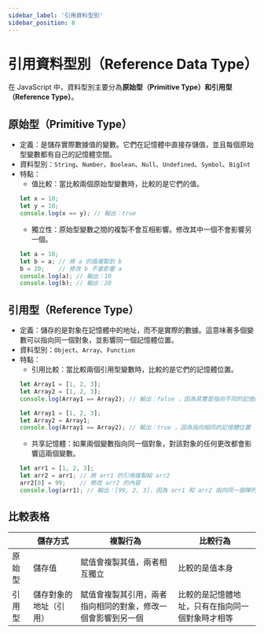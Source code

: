 ```yaml
---
sidebar_label: '引用資料型別'
sidebar_position: 8
---
```


# 引用資料型別（Reference Data Type）
在 JavaScript 中，資料型別主要分為**原始型（Primitive Type）**和**引用型（Reference Type）**。

## 原始型（Primitive Type）
* 定義：是儲存實際數據值的變數。它們在記憶體中直接存儲值，並且每個原始型變數都有自己的記憶體空間。
* 資料型別：`String`、`Number`、`Boolean`、`Null`、`Undefined`、`Symbol`、`BigInt`
* 特點：
    * 值比較：當比較兩個原始型變數時，比較的是它們的值。
    ```js
    let x = 10; 
    let y = 10; 
    console.log(x == y); // 輸出：true
    ```
    * 獨立性：原始型變數之間的複製不會互相影響。修改其中一個不會影響另一個。
    ```js
    let a = 10;
    let b = a; // 將 a 的值複製到 b
    b = 20;    // 修改 b 不會影響 a
    console.log(a); // 輸出：10
    console.log(b); // 輸出：20
    ```

## 引用型（Reference Type）
* 定義：儲存的是對象在記憶體中的地址，而不是實際的數據。這意味著多個變數可以指向同一個對象，並影響同一個記憶體位置。
* 資料型別：`Object`、`Array`、`Function`
* 特點：
    * 引用比較：當比較兩個引用型變數時，比較的是它們的記憶體位置。
    ```js
    let Array1 = [1, 2, 3]; 
    let Array2 = [1, 2, 3]; 
    console.log(Array1 == Array2); // 輸出：false ，因為其實是指向不同的記憶體位置
    ```
    ```js
    let Array1 = [1, 2, 3];
    let Array2 = Array1;
    console.log(Array1 == Array2); // 輸出：true ，因為指向相同的記憶體位置
    ```
    * 共享記憶體：如果兩個變數指向同一個對象，對該對象的任何更改都會影響這兩個變數。
    ```js
    let arr1 = [1, 2, 3];
    let arr2 = arr1; // 將 arr1 的引用複製給 arr2
    arr2[0] = 99;    // 修改 arr2 的內容
    console.log(arr1); // 輸出：[99, 2, 3]，因為 arr1 和 arr2 指向同一個陣列
    ```
## 比較表格
|        | 儲存方式 | 複製行為 |比較行為|
| ------ | -------- |--------- |------- |
| 原始型 | 儲存值|賦值會複製其值，兩者相互獨立|比較的是值本身|
| 引用型 | 儲存對象的地址（引用）|賦值會複製其引用，兩者指向相同的對象，修改一個會影響到另一個|比較的是記憶體地址，只有在指向同一個對象時才相等|

